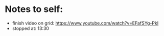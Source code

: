 # Notes to self:

* finish video on grid:
https://www.youtube.com/watch?v=EFafSYg-PkI
* stopped at: 13:30
